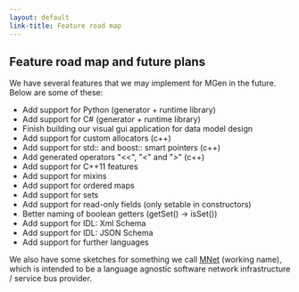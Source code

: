 ```yaml
---
layout: default
link-title: Feature road map
---
```


## Feature road map and future plans

We have several features that we may implement for MGen in the future. 
Below are some of these:

 * Add support for Python (generator + runtime library)
 * Add support for C# (generator + runtime library)
 * Finish building our visual gui application for data model design
 * Add support for custom allocators (c++)
 * Add support for std:: and boost:: smart pointers (c++)
 * Add generated operators "<<", "<" and ">" (c++)
 * Add support for C++11 features
 * Add support for mixins
 * Add support for ordered maps
 * Add support for sets
 * Add support for read-only fields (only setable in constructors)
 * Better naming of boolean getters (getSet() -> isSet())
 * Add support for IDL: Xml Schema
 * Add support for IDL: JSON Schema
 * Add support for further languages

We also have some sketches for something we call [MNet](https://github.com/culvertsoft/mnet/) (working name), which is intended to be a language agnostic software network infrastructure / service bus provider.
